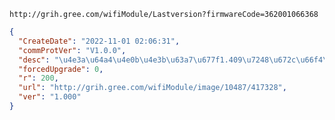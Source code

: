 `http://grih.gree.com/wifiModule/Lastversion?firmwareCode=362001066368`

```json
{
  "CreateDate": "2022-11-01 02:06:31",
  "commProtVer": "V1.0.0",
  "desc": "\u4e3a\u64a4\u4e0b\u4e3b\u63a7\u677f1.409\u7248\u672c\u66f4\u65b0",
  "forcedUpgrade": 0,
  "r": 200,
  "url": "http://grih.gree.com/wifiModule/image/10487/417328",
  "ver": "1.000"
}
```